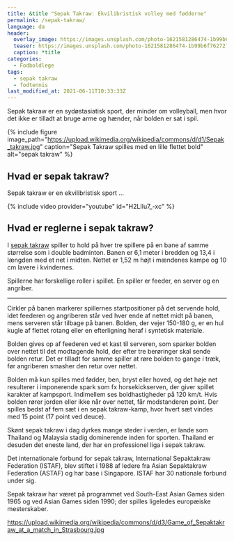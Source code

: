 ```yaml
---
title: &title "Sepak Takraw: Ekvilibristisk volley med fødderne"
permalink: /sepak-takraw/
language: da
header:
  overlay_image: https://images.unsplash.com/photo-1621581286474-1b99b6f76272?ixid=MnwxMjA3fDB8MHxwaG90by1wYWdlfHx8fGVufDB8fHx8&ixlib=rb-1.2.1&auto=format&fit=crop&w=1905&q=80
  teaser: https://images.unsplash.com/photo-1621581286474-1b99b6f76272?ixid=MnwxMjA3fDB8MHxwaG90by1wYWdlfHx8fGVufDB8fHx8&ixlib=rb-1.2.1&auto=format&fit=crop&w=400&q=80
  caption: *title
categories:
  - Fodboldlege
tags:
  - sepak takraw
  - fodtennis
last_modified_at: 2021-06-11T10:33:33Z
---
```


Sepak takraw er en sydøstasiatisk sport, der minder om volleyball, men hvor det ikke er tilladt at bruge arme og hænder, når bolden er sat i spil.

{% include figure image_path="https://upload.wikimedia.org/wikipedia/commons/d/d1/Sepak_takraw.jpg" caption="Sepak Takraw spilles med en lille flettet bold" alt="sepak takraw" %}

## Hvad er sepak takraw?

Sepak takraw er en ekvilibristisk sport ...

{% include video provider="youtube" id="H2LIlu7_-xc" %}

## Hvad er reglerne i sepak takraw?

I [sepak takraw](https://da.wikipedia.org/wiki/Sepak_takraw) spiller to hold på hver tre spillere på en bane af samme størrelse som i double badminton. Banen er 6,1 meter i bredden og 13,4 i længden med et net i midten. Nettet er 1,52 m højt i mændenes kampe og 10 cm lavere i kvindernes.

Spillerne har forskellige roller i spillet. En spiller er feeder, en server og en angriber.

***

Cirkler på banen markerer spillernes startpositioner på det servende hold, idet feederen og angriberen står ved hver ende af nettet midt på banen, mens serveren står tilbage på banen. Bolden, der vejer 150-180 g, er en hul kugle af flettet rotang eller en efterligning heraf i syntetisk materiale.

Bolden gives op af feederen ved et kast til serveren, som sparker bolden over nettet til det modtagende hold, der efter tre berøringer skal sende bolden retur. Det er tilladt for samme spiller at røre bolden to gange i træk, før angriberen smasher den retur over nettet.

Bolden må kun spilles med fødder, ben, bryst eller hoved, og det høje net resulterer i imponerende spark som fx horsekickserven, der giver spillet karakter af kampsport. Indimellem ses boldhastigheder på 120 km/t. Hvis bolden rører jorden eller ikke når over nettet, får modstanderen point. Der spilles bedst af fem sæt i en sepak takraw-kamp, hvor hvert sæt vindes med 15 point (17 point ved deuce).

Skønt sepak takraw i dag dyrkes mange steder i verden, er lande som Thailand og Malaysia stadig dominerende inden for sporten. Thailand er desuden det eneste land, der har en professionel liga i sepak takraw.

Det internationale forbund for sepak takraw, International Sepaktakraw Federation (ISTAF), blev stiftet i 1988 af ledere fra Asian Sepaktakraw Federation (ASTAF) og har base i Singapore. ISTAF har 30 nationale forbund under sig.

Sepak takraw har været på programmet ved South-East Asian Games siden 1965 og ved Asian Games siden 1990; der spilles ligeledes europæiske mesterskaber.









https://upload.wikimedia.org/wikipedia/commons/d/d3/Game_of_Sepaktakraw_at_a_match_in_Strasbourg.jpg
